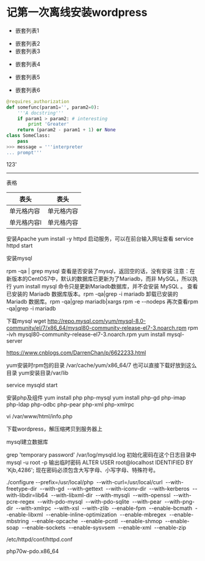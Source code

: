 # 记第一次离线安装wordpress
- 嵌套列表1
 + 嵌套列表2
 + 嵌套列表3
 - 嵌套列表4
  * 嵌套列表5
- 嵌套列表6

``` python
@requires_authorization
def somefunc(param1='', param2=0):
    '''A docstring'''
    if param1 > param2: # interesting
        print 'Greater'
    return (param2 - param1 + 1) or None
class SomeClass:
    pass
>>> message = '''interpreter
... prompt'''
 ```
123'
<hr>

表格

  表头  | 表头
  ------------- | -------------
 单元格内容  | 单元格内容
 单元格内容l  | 单元格内容


安装Apache
 yum install -y httpd
启动服务，可以在前台输入网址查看
 service httpd start

 安装mysql

rpm -qa | grep mysql
查看是否安装了mysql，返回空的话，没有安装
注意：在新版本的CentOS7中，默认的数据库已更新为了Mariadb，而非 MySQL，所以执行 yum install mysql 命令只是更新Mariadb数据库，并不会安装 MySQL 。
查看已安装的 Mariadb 数据库版本。rpm -qa|grep -i mariadb
卸载已安装的 Mariadb 数据库。rpm -qa|grep mariadb|xargs rpm -e --nodeps
再次查看rpm -qa|grep -i mariadb

下载mysql
wget http://repo.mysql.com/yum/mysql-8.0-community/el/7/x86_64/mysql80-community-release-el7-3.noarch.rpm
rpm -ivh mysql80-community-release-el7-3.noarch.rpm
yum install mysql-server

https://www.cnblogs.com/DarrenChan/p/6622233.html

yum安装时rpm包的目录
/var/cache/yum/x86_64/7
也可以直接下载好放到这么目录
yum安装目录/var/lib

service mysqld start

安装php及组件
yum install php php-mysql
yum install php-gd php-imap php-ldap php-odbc php-pear php-xml php-xmlrpc

vi /var/www/html/info.php

<?php
phpinfo();
?>

下载wordpress，解压缩拷贝到服务器上

mysql建立数据库
<!-- vi /etc/my.cnf
添加：skip-grant-tables   跳过密码
重启数据库service mysqld restart
直接输入mysql登录数据库
use mysql;
update user set password=password("你的新密码") where user="root";
如：update user set password=password("password") where user="root";
update user set password=password("123") where user="root";
ALTER USER root@localhost IDENTIFIED  BY 'password';
刷新权限：flush privileges;
退出：quit -->

grep 'temporary password' /var/log/mysqld.log
初始化密码在这个日志目录中
mysql -u root -p
输出临时密码
ALTER USER root@localhost IDENTIFIED  BY 'Kjb,4286';
现在密码必须包含大写字母、小写字母、特殊符号。


./configure --prefix=/usr/local/php  --with-curl=/usr/local/curl  --with-freetype-dir  --with-gd  --with-gettext  --with-iconv-dir  --with-kerberos  --with-libdir=lib64  --with-libxml-dir  --with-mysqli  --with-openssl  --with-pcre-regex  --with-pdo-mysql  --with-pdo-sqlite  --with-pear  --with-png-dir  --with-xmlrpc  --with-xsl  --with-zlib  --enable-fpm  --enable-bcmath  --enable-libxml  --enable-inline-optimization  --enable-mbregex  --enable-mbstring  --enable-opcache  --enable-pcntl  --enable-shmop  --enable-soap  --enable-sockets  --enable-sysvsem  --enable-xml  --enable-zip


/etc/httpd/conf/httpd.conf

php70w-pdo.x86_64 
